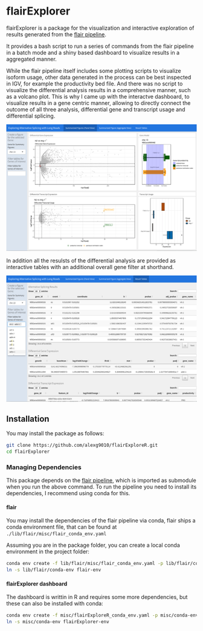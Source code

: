 # flairExplorer

flairExplorer is a package for the visualization and interactive exploration of 
results generated from the [flair pipeline](https://github.com/BrooksLabUCSC/flair).

It provides a bash script to run a series of commands from the flair pipeline in a batch mode
and a shiny based dashboard to visualize results in a aggregated manner. 

While the flair pipeline itself includes some plotting scripts to visualize isoform usage, 
other data generated in the process can be best inspected in IGV, for example the productivity bed file. 
And there was no script to visualize the differential analysis results in a comprehensive manner, 
such as a volcano plot. This is why I came up with the interactve dashboard,
to visualize results in a gene centric manner, allowing to directly connect the outcome of all three
analysis, differential gene and transcript usage and differential splicing.

![Gene Centric Summary plot](misc/figure_panel.png)

In addition all the resulsts of the differential analysis are provided as interactive tables 
with an additional overall gene filter at shorthand. 

![Interactive Result tables](misc/table_panel.png)



## Installation


You may install the package as follows:
```bash
git clone https://github.com/alexg9010/flairExploreR.git
cd flairExplorer
```

### Managing Dependencies

This package depends on the [flair pipeline](https://github.com/BrooksLabUCSC/flair), which is imported as submodule when you run the above command. To run the pipeline you need to install its dependencies, I recommend using conda for this. 

#### flair 

You may install the dependencies of the flair pipeline via conda, 
flair ships a conda environment file, that can be found at `./lib/flair/misc/flair_conda_env.yaml`

Assuming you are in the package folder, you can create a local conda environment in the project folder:    
```bash
conda env create -f lib/flair/misc/flair_conda_env.yaml -p lib/flair/conda-env
ln -s lib/flair/conda-env flair-env 
```

#### flairExplorer dashboard

The dashboard is writtin in R and requires some more dependencies, but these can also be installed with conda:
```bash
conda env create -f misc/flairExploreR_conda_env.yaml -p misc/conda-env
ln -s misc/conda-env flairExplorer-env
```

